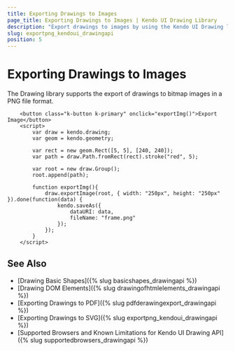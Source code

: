 ```yaml
---
title: Exporting Drawings to Images
page_title: Exporting Drawings to Images | Kendo UI Drawing Library
description: "Export drawings to images by using the Kendo UI Drawing library."
slug: exportpng_kendoui_drawingapi
position: 5
---
```


# Exporting Drawings to Images

The Drawing library supports the export of drawings to bitmap images in a PNG file format.

```dojo
    <button class="k-button k-primary" onclick="exportImg()">Export Image</button>
    <script>
        var draw = kendo.drawing;
        var geom = kendo.geometry;

        var rect = new geom.Rect([5, 5], [240, 240]);
        var path = draw.Path.fromRect(rect).stroke("red", 5);

        var root = new draw.Group();
        root.append(path);

        function exportImg(){
        	draw.exportImage(root, { width: "250px", height: "250px" }).done(function(data) {
            	kendo.saveAs({
                	dataURI: data,
                	fileName: "frame.png"
            	});
        	});
        }
    </script>
```

## See Also

* [Drawing Basic Shapes]({% slug basicshapes_drawingapi %})
* [Drawing DOM Elements]({% slug drawingofhtmlelements_drawingapi %})
* [Exporting Drawings to PDF]({% slug pdfderawingexport_drawingapi %})
* [Exporting Drawings to SVG]({% slug exportpng_kendoui_drawingapi %})
* [Supported Browsers and Known Limitations for Kendo UI Drawing API]({% slug supportedbrowsers_drawingapi %})
